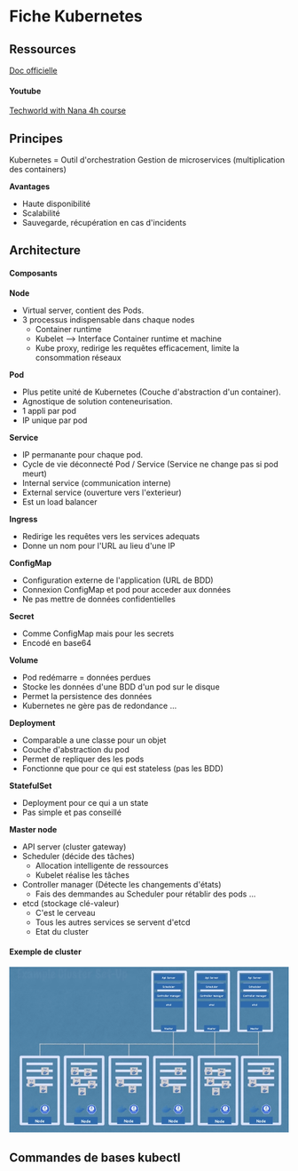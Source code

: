# Fiche Kubernetes

## Ressources
[Doc officielle](https://kubernetes.io/fr/docs/home/)

#### Youtube
[Techworld with Nana 4h course](https://www.youtube.com/watch?v=X48VuDVv0do&t=2385s)

## Principes
Kubernetes = Outil d'orchestration
Gestion de microservices (multiplication des containers)

**Avantages**
- Haute disponibilité
- Scalabilité
- Sauvegarde, récupération en cas d'incidents

## Architecture
#### Composants
**Node** 
- Virtual server, contient des Pods. 
- 3 processus indispensable dans chaque nodes
  - Container runtime
  - Kubelet --> Interface Container runtime et machine
  - Kube proxy, redirige les requêtes efficacement, limite la consommation réseaux

**Pod** 
- Plus petite unité de Kubernetes (Couche d'abstraction d'un container). 
- Agnostique de solution conteneurisation.
- 1 appli par pod
- IP unique par pod

**Service**
- IP permanante pour chaque pod.
- Cycle de vie déconnecté Pod / Service (Service ne change pas si pod meurt)
- Internal service (communication interne)
- External service (ouverture vers l'exterieur)
- Est un load balancer

**Ingress**
- Redirige les requêtes vers les services adequats
- Donne un nom pour l'URL au lieu d'une IP

**ConfigMap**
- Configuration externe de l'application (URL de BDD)
- Connexion ConfigMap et pod pour acceder aux données
- Ne pas mettre de données confidentielles

**Secret**
- Comme ConfigMap mais pour les secrets
- Encodé en base64

**Volume**
- Pod redémarre = données perdues
- Stocke les données d'une BDD d'un pod sur le disque
- Permet la persistence des données
- Kubernetes ne gère pas de redondance ...

**Deployment**
- Comparable a une classe pour un objet
- Couche d'abstraction du pod
- Permet de repliquer des les pods
- Fonctionne que pour ce qui est stateless (pas les BDD)

**StatefulSet**
- Deployment pour ce qui a un state
- Pas simple et pas conseillé

**Master node**
- API server (cluster gateway)
- Scheduler (décide des tâches)
  - Allocation intelligente de ressources
  - Kubelet réalise les tâches
- Controller manager (Détecte les changements d'états)
  - Fais des demmandes au Scheduler pour rétablir des pods ...
- etcd (stockage clé-valeur)
  - C'est le cerveau
  - Tous les autres services se servent d'etcd
  - Etat du cluster

#### Exemple de cluster
![Cluster kubernetes](cluster_kubernetes.png)
## Commandes de bases kubectl

